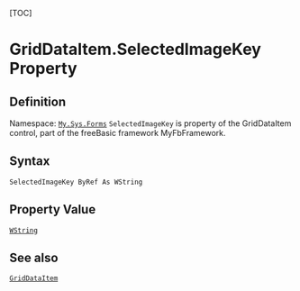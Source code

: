 [TOC]
# GridDataItem.SelectedImageKey Property

## Definition
Namespace: [`My.Sys.Forms`](My.Sys.Forms.md)
`SelectedImageKey` is property of the GridDataItem control, part of the freeBasic framework MyFbFramework.
## Syntax
```freeBasic
SelectedImageKey ByRef As WString
```
## Property Value
[`WString`]("https://www.freebasic.net/wiki/KeyPgWString")
## See also
[`GridDataItem`](GridDataItem.md)
